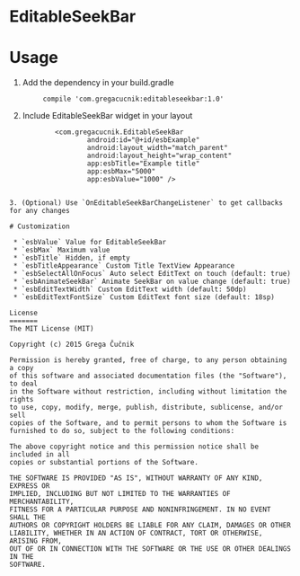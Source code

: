 # EditableSeekBar

# Usage

1. Add the dependency in your build.gradle

            compile 'com.gregacucnik:editableseekbar:1.0'
            
2. Include EditableSeekBar widget in your layout
    
    ```
            <com.gregacucnik.EditableSeekBar
                    android:id="@+id/esbExample"
                    android:layout_width="match_parent"
                    android:layout_height="wrap_content"
                    app:esbTitle="Example title"
                    app:esbMax="5000"
                    app:esbValue="1000" />
```

3. (Optional) Use `OnEditableSeekBarChangeListener` to get callbacks for any changes

# Customization

 * `esbValue` Value for EditableSeekBar
 * `esbMax` Maximum value
 * `esbTitle` Hidden, if empty
 * `esbTitleAppearance` Custom Title TextView Appearance
 * `esbSelectAllOnFocus` Auto select EditText on touch (default: true)
 * `esbAnimateSeekBar` Animate SeekBar on value change (default: true)
 * `esbEditTextWidth` Custom EditText width (default: 50dp)
 * `esbEditTextFontSize` Custom EditText font size (default: 18sp)

License
=======
The MIT License (MIT)

Copyright (c) 2015 Grega Čučnik

Permission is hereby granted, free of charge, to any person obtaining a copy
of this software and associated documentation files (the "Software"), to deal
in the Software without restriction, including without limitation the rights
to use, copy, modify, merge, publish, distribute, sublicense, and/or sell
copies of the Software, and to permit persons to whom the Software is
furnished to do so, subject to the following conditions:

The above copyright notice and this permission notice shall be included in all
copies or substantial portions of the Software.

THE SOFTWARE IS PROVIDED "AS IS", WITHOUT WARRANTY OF ANY KIND, EXPRESS OR
IMPLIED, INCLUDING BUT NOT LIMITED TO THE WARRANTIES OF MERCHANTABILITY,
FITNESS FOR A PARTICULAR PURPOSE AND NONINFRINGEMENT. IN NO EVENT SHALL THE
AUTHORS OR COPYRIGHT HOLDERS BE LIABLE FOR ANY CLAIM, DAMAGES OR OTHER
LIABILITY, WHETHER IN AN ACTION OF CONTRACT, TORT OR OTHERWISE, ARISING FROM,
OUT OF OR IN CONNECTION WITH THE SOFTWARE OR THE USE OR OTHER DEALINGS IN THE
SOFTWARE.
